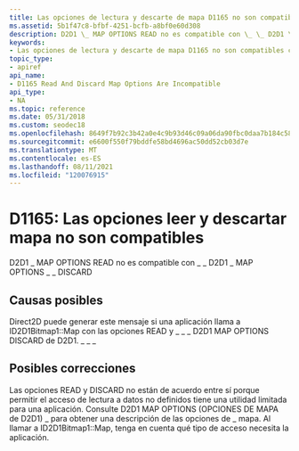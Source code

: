 ```yaml
---
title: Las opciones de lectura y descarte de mapa D1165 no son compatibles
ms.assetid: 5b1f47c8-bfbf-4251-bcfb-a8bf0e60d308
description: D2D1 \_ MAP OPTIONS READ no es compatible con \_ \_ D2D1 \_ MAP OPTIONS \_ \_ DISCARD
keywords:
- Las opciones de lectura y descarte de mapa D1165 no son compatibles con Direct2D
topic_type:
- apiref
api_name:
- D1165 Read And Discard Map Options Are Incompatible
api_type:
- NA
ms.topic: reference
ms.date: 05/31/2018
ms.custom: seodec18
ms.openlocfilehash: 8649f7b92c3b42a0e4c9b93d46c09a06da90fbc0daa7b184c588dcfaa3d2a656
ms.sourcegitcommit: e6600f550f79bddfe58bd4696ac50dd52cb03d7e
ms.translationtype: MT
ms.contentlocale: es-ES
ms.lasthandoff: 08/11/2021
ms.locfileid: "120076915"
---
```

# <a name="d1165-read-and-discard-map-options-are-incompatible"></a>D1165: Las opciones leer y descartar mapa no son compatibles

D2D1 \_ MAP OPTIONS READ no es compatible con \_ \_ D2D1 \_ MAP OPTIONS \_ \_ DISCARD





 

## <a name="possible-causes"></a>Causas posibles

Direct2D puede generar este mensaje si una aplicación llama a ID2D1Bitmap1::Map con las opciones READ y \_ \_ \_ D2D1 MAP OPTIONS DISCARD de D2D1. \_ \_ \_

## <a name="possible-fixes"></a>Posibles correcciones

Las opciones READ y DISCARD no están de acuerdo entre sí porque permitir el acceso de lectura a datos no definidos tiene una utilidad limitada para una aplicación. Consulte D2D1 MAP OPTIONS (OPCIONES DE MAPA de D2D1) \_ para obtener una descripción de las opciones de \_ mapa. Al llamar a ID2D1Bitmap1::Map, tenga en cuenta qué tipo de acceso necesita la aplicación.

 

 




